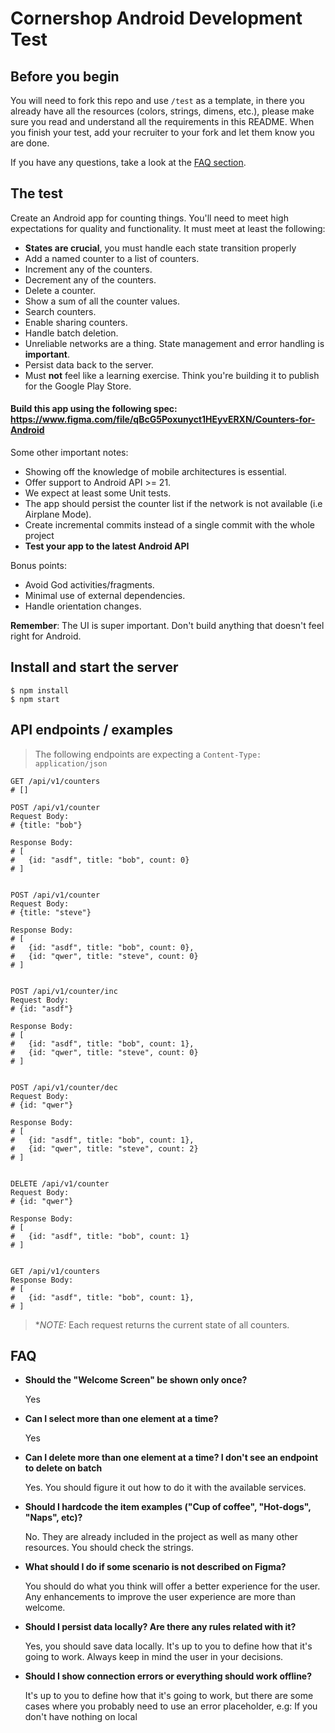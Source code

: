 # Cornershop Android Development Test

## Before you begin
You will need to fork this repo and use `/test` as a template, in there you already have all the resources (colors, strings, dimens, etc.), please make sure you read and understand all the requirements in this README. When you finish your test, add your recruiter to your fork and let them know you are done.

If you have any questions, take a look at the [FAQ section](#faq).

## The test
Create an Android app for counting things. You'll need to meet high expectations for quality and functionality. It must meet at least the following:

* **States are crucial**, you must handle each state transition properly
* Add a named counter to a list of counters.
* Increment any of the counters.
* Decrement any of the counters.
* Delete a counter.
* Show a sum of all the counter values.
* Search counters.
* Enable sharing counters.
* Handle batch deletion.
* Unreliable networks are a thing. State management and error handling is **important**.
* Persist data back to the server.
* Must **not** feel like a learning exercise. Think you're building it to publish for the Google Play Store.

#### Build this app using the following spec: https://www.figma.com/file/qBcG5Poxunyct1HEyvERXN/Counters-for-Android

Some other important notes:

* Showing off the knowledge of mobile architectures is essential.
* Offer support to Android API >= 21.
* We expect at least some Unit tests.
* The app should persist the counter list if the network is not available (i.e Airplane Mode).
* Create incremental commits instead of a single commit with the whole project
* **Test your app to the latest Android API**

Bonus points:
* Avoid God activities/fragments.
* Minimal use of external dependencies.
* Handle orientation changes.


**Remember**: The UI is super important. Don't build anything that doesn't feel right for Android.


## Install and start the server

```
$ npm install
$ npm start
```

## API endpoints / examples

> The following endpoints are expecting a `Content-Type: application/json`

```
GET /api/v1/counters
# []

POST /api/v1/counter
Request Body: 
# {title: "bob"}

Response Body:
# [
#   {id: "asdf", title: "bob", count: 0}
# ]


POST /api/v1/counter
Request Body: 
# {title: "steve"}

Response Body:
# [
#   {id: "asdf", title: "bob", count: 0},
#   {id: "qwer", title: "steve", count: 0}
# ]


POST /api/v1/counter/inc
Request Body: 
# {id: "asdf"}

Response Body:
# [
#   {id: "asdf", title: "bob", count: 1},
#   {id: "qwer", title: "steve", count: 0}
# ]


POST /api/v1/counter/dec
Request Body:
# {id: "qwer"}

Response Body:
# [
#   {id: "asdf", title: "bob", count: 1},
#   {id: "qwer", title: "steve", count: 2}
# ]


DELETE /api/v1/counter
Request Body:
# {id: "qwer"}

Response Body:
# [
#   {id: "asdf", title: "bob", count: 1}
# ]


GET /api/v1/counters
Response Body:
# [
#   {id: "asdf", title: "bob", count: 1},
# ]
```

> **NOTE:* Each request returns the current state of all counters.

## FAQ
- **Should the "Welcome Screen" be shown only once?**

  Yes

- **Can I select more than one element at a time?**

  Yes

- **Can I delete more than one element at a time? I don't see an endpoint to delete on batch**
  
  Yes. You should figure it out how to do it with the available services.

- **Should I hardcode the item examples ("Cup of coffee", "Hot-dogs", "Naps", etc)?**
  
  No. They are already included in the project as well as many other resources. You should check the strings.

- **What should I do if some scenario is not described on Figma?**
  
  You should do what you think will offer a better experience for the user. Any enhancements to improve the user experience are more than welcome.

- **Should I persist data locally? Are there any rules related with it?**
  
  Yes, you should save data locally. It's up to you to define how that it's going to work. Always keep in mind the user in your decisions.

- **Should I show connection errors or everything should work offline?**
  
  It's up to you to define how that it's going to work, but there are some cases where you probably need to use an error placeholder, e.g: If you don't have nothing on local

